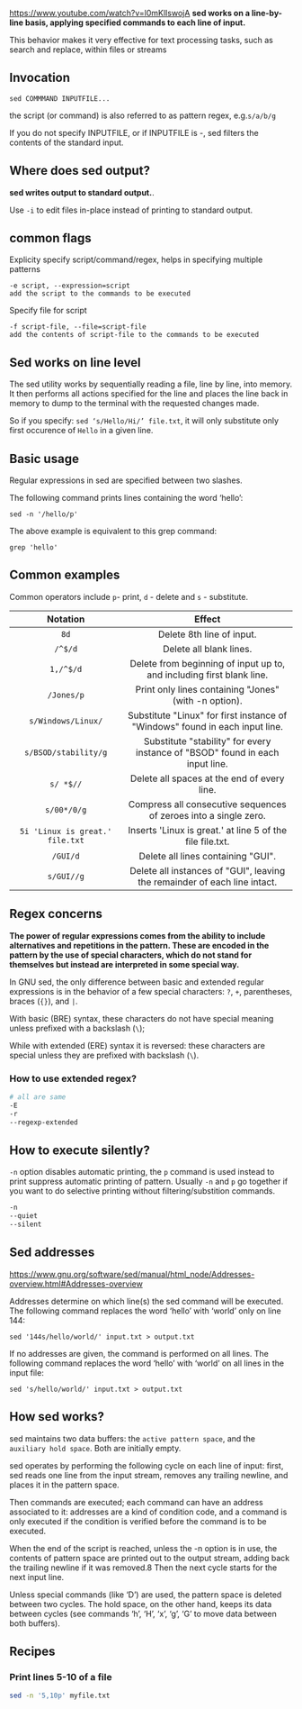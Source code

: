 
https://www.youtube.com/watch?v=l0mKlIswojA
**sed works on a line-by-line basis, applying specified commands to each line of input.** 

This behavior makes it very effective for text processing tasks, such as search and replace, within files or streams

## Invocation

```
sed COMMMAND INPUTFILE...
```

the script (or command) is also referred to as pattern regex, e.g.`s/a/b/g`

If you do not specify INPUTFILE, or if INPUTFILE is -, sed filters the contents of the standard input.

## Where does sed output?

**sed writes output to standard output.**.

Use `-i` to edit files in-place instead of printing to standard output.

## common flags

Explicity specify script/command/regex, helps in specifying multiple patterns
```
-e script, --expression=script
add the script to the commands to be executed
```
Specify file for script
```
-f script-file, --file=script-file
add the contents of script-file to the commands to be executed
```

## Sed works on line level

The sed utility works by sequentially reading a file, line by line, into memory. It then performs all actions specified for the line and places the line back in memory to dump to the terminal with the requested changes made.

So if you specify: `sed ‘s/Hello/Hi/’ file.txt`, it will only substitute only first occurence of `Hello` in a given line.

## Basic usage

Regular expressions in sed are specified between two slashes.

The following command prints lines containing the word ‘hello’:

```
sed -n '/hello/p'
```
The above example is equivalent to this grep command:

```
grep 'hello'
```

## Common examples

Common operators include `p`- print, `d` - delete and `s` - substitute.

| Notation | 	Effect |
|:---:|:---:|
| `8d`	 | Delete 8th line of input. |
| `/^$/d` |	Delete all blank lines. |
| `1,/^$/d` |	Delete from beginning of input up to, and including first blank line. |
| `/Jones/p` |	Print only lines containing "Jones" (with -n option). |
| `s/Windows/Linux/` | Substitute "Linux" for first instance of "Windows" found in each input line. |
| `s/BSOD/stability/g` |	Substitute "stability" for every instance of "BSOD" found in each input line. |
| `s/ *$//` |	Delete all spaces at the end of every line. |
| `s/00*/0/g` |	Compress all consecutive sequences of zeroes into a single zero. |
| `5i 'Linux is great.' file.txt` |	Inserts 'Linux is great.' at line 5 of the file file.txt. |
| `/GUI/d` |	Delete all lines containing "GUI". |
| `s/GUI//g` |	Delete all instances of "GUI", leaving the remainder of each line intact. |

## Regex concerns

**The power of regular expressions comes from the ability to include alternatives and repetitions in the pattern. These are encoded in the pattern by the use of special characters, which do not stand for themselves but instead are interpreted in some special way.**

In GNU sed, the only difference between basic and extended regular expressions is in the behavior of a few special characters: `?`, `+`, parentheses, braces (`{}`), and `|`.

With basic (BRE) syntax, these characters do not have special meaning unless prefixed with a backslash (`\`); 

While with extended (ERE) syntax it is reversed: these characters are special unless they are prefixed with backslash (`\`). 

### How to use extended regex?

```sh
# all are same
-E
-r
--regexp-extended
```

## How to execute silently?
`-n` option disables automatic printing, the `p` command is used instead to print
suppress automatic printing of pattern.
Usually `-n` and `p` go together if you want to do selective printing without filtering/substition commands.
```sh
-n
--quiet
--silent
```

## Sed addresses

https://www.gnu.org/software/sed/manual/html_node/Addresses-overview.html#Addresses-overview

Addresses determine on which line(s) the sed command will be executed. The following command replaces the word ‘hello’ with ‘world’ only on line 144:
```
sed '144s/hello/world/' input.txt > output.txt
```
If no addresses are given, the command is performed on all lines. The following command replaces the word ‘hello’ with ‘world’ on all lines in the input file:
```
sed 's/hello/world/' input.txt > output.txt
```

## How sed works?

sed maintains two data buffers: the `active pattern space`, and the `auxiliary hold space`. Both are initially empty.

sed operates by performing the following cycle on each line of input: first, sed reads one line from the input stream, removes any trailing newline, and places it in the pattern space. 

Then commands are executed; each command can have an address associated to it: addresses are a kind of condition code, and a command is only executed if the condition is verified before the command is to be executed.

When the end of the script is reached, unless the -n option is in use, the contents of pattern space are printed out to the output stream, adding back the trailing newline if it was removed.8 Then the next cycle starts for the next input line.

Unless special commands (like ‘D’) are used, the pattern space is deleted between two cycles. The hold space, on the other hand, keeps its data between cycles (see commands ‘h’, ‘H’, ‘x’, ‘g’, ‘G’ to move data between both buffers). 


## Recipes

### Print lines 5-10 of a file

```sh
sed -n '5,10p' myfile.txt
```


